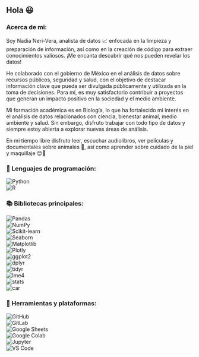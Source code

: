 ## Hola :smiley:

### Acerca de mi:

Soy Nadia Neri-Vera, analista de datos :chart_with_upwards_trend: enfocada en la limpieza y preparación de información, así como en la creación de código para extraer conocimientos valiosos. ¡Me encanta descubrir qué nos pueden revelar los datos!

He colaborado con el gobierno de México en el análisis de datos sobre recursos públicos, seguridad y salud, con el objetivo de destacar información clave que pueda ser divulgada públicamente y utilizada en la toma de decisiones. Para mí, es muy satisfactorio contribuir a proyectos que generan un impacto positivo en la sociedad y el medio ambiente.

Mi formación académica es en Biología, lo que ha fortalecido mi interés en el análisis de datos relacionados con ciencia, bienestar animal, medio ambiente y salud. Sin embargo, disfruto trabajar con todo tipo de datos y siempre estoy abierta a explorar nuevas áreas de análisis.

En mi tiempo libre disfruto leer, escuchar audiolibros, ver películas y documentales sobre animales 🐝, así como aprender sobre cuidado de la piel y maquillaje 😊💄 

### :tongue: Lenguajes de programación:

![Python](https://img.shields.io/badge/Python-3776AB?style=for-the-badge&logo=python&logoColor=white)  
![R](https://img.shields.io/badge/R-276DC3?style=for-the-badge&logo=r&logoColor=white)  

### :books: Bibliotecas principales:

![Pandas](https://img.shields.io/badge/Pandas-150458?style=for-the-badge&logo=pandas&logoColor=white)  
![NumPy](https://img.shields.io/badge/NumPy-013243?style=for-the-badge&logo=numpy&logoColor=white)  
![Scikit-learn](https://img.shields.io/badge/Scikit--learn-F7931E?style=for-the-badge&logo=scikit-learn&logoColor=white)  
![Seaborn](https://img.shields.io/badge/Seaborn-008080?style=for-the-badge)  
![Matplotlib](https://img.shields.io/badge/Matplotlib-11557C?style=for-the-badge)  
![Plotly](https://img.shields.io/badge/Plotly-3F4F75?style=for-the-badge&logo=plotly&logoColor=white)  
![ggplot2](https://img.shields.io/badge/ggplot2-DF3F36?style=for-the-badge)  
![dplyr](https://img.shields.io/badge/dplyr-3182BD?style=for-the-badge)  
![tidyr](https://img.shields.io/badge/tidyr-1D91C0?style=for-the-badge)  
![lme4](https://img.shields.io/badge/lme4-6A3D9A?style=for-the-badge)  
![stats](https://img.shields.io/badge/stats-FF7F00?style=for-the-badge)  
![car](https://img.shields.io/badge/car-B2DF8A?style=for-the-badge)  

### :wrench: Herramientas y plataformas:
 
![GitHub](https://img.shields.io/badge/GitHub-181717?style=for-the-badge&logo=github&logoColor=white)  
![GitLab](https://img.shields.io/badge/GitLab-FC6D26?style=for-the-badge&logo=gitlab&logoColor=white)  
![Google Sheets](https://img.shields.io/badge/Google%20Sheets-34A853?style=for-the-badge&logo=google-sheets&logoColor=white)  
![Google Colab](https://img.shields.io/badge/Google%20Colab-F9AB00?style=for-the-badge&logo=google-colab&logoColor=white)  
![Jupyter](https://img.shields.io/badge/Jupyter-F37626?style=for-the-badge&logo=jupyter&logoColor=white)  
![VS Code](https://img.shields.io/badge/VS%20Code-007ACC?style=for-the-badge&logo=visual-studio-code&logoColor=white)  

